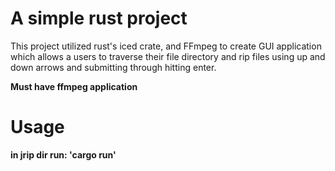 # A simple rust project

This project utilized rust's iced crate, and FFmpeg to
create GUI application which allows a users to traverse their file directory
and rip files using up and down arrows and submitting through hitting enter.

**Must have ffmpeg application**

# Usage
**in jrip dir run: 'cargo run'**
